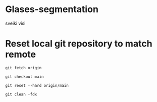 # Glases-segmentation
sveiki visi


# Reset local git repository to match remote
`git fetch origin`

`git checkout main`

`git reset --hard origin/main`

`git clean -fdx`

